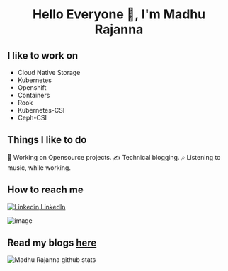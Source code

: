 
 <h1 align="center">Hello Everyone 👋, I'm Madhu Rajanna</h1> <p align="left"></p>

## I like to work on

 * Cloud Native Storage
 * Kubernetes
 * Openshift
 * Containers
 * Rook
 * Kubernetes-CSI
 * Ceph-CSI

## Things I like to do

🔭 Working on Opensource projects.
✍ Technical blogging.
🎶 Listening to music, while working.

## How to reach me

[![Linkedin](https://i.stack.imgur.com/gVE0j.png) LinkedIn](https://www.linkedin.com/in/madhu-r-4a551573/)


![image](https://img.shields.io/twitter/follow/madhupr007?style=social)

## Read my blogs [here](https://www.mrajanna.com)

![Madhu Rajanna github
stats](https://github-readme-stats.vercel.app/api?username=Madhu-1)
